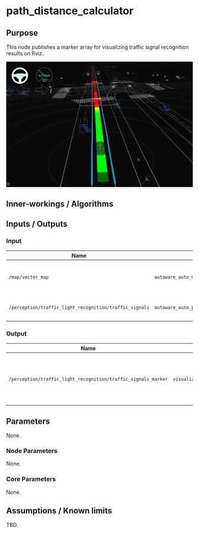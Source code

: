 # path_distance_calculator

## Purpose

This node publishes a marker array for visualizing traffic signal recognition results on Rviz.

   ![sample_img](./images/traffic_light_recognition_visualization_sample.png)


## Inner-workings / Algorithms

## Inputs / Outputs

### Input

| Name                                                    | Type                                                     | Description                                       |
| ------------------------------------------------------- | -------------------------------------------------------- | ------------------------------------------------- |
| `/map/vector_map`                                       | `autoware_auto_mapping_msgs::msg::HADMapBin`             | Vector map for getting traffic signal information |
| `/perception/traffic_light_recognition/traffic_signals` | `autoware_auto_perception_msgs::msg::TrafficSignalArray` | The result of traffic signal recognition          |


### Output

| Name                                                           | Type                                   | Description                                                                    |
| -------------------------------------------------------------- | -------------------------------------- | ------------------------------------------------------------------------------ |
| `/perception/traffic_light_recognition/traffic_signals_marker` | `visualization_msgs::msg::MarkerArray` | Publish a marker array for visualization of traffic signal recognition results |

## Parameters
None.

### Node Parameters

None.

### Core Parameters

None.

## Assumptions / Known limits

TBD.
